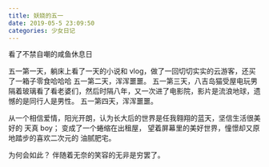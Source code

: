 ```yaml
---
title: 妖娆的五一
date: 2019-05-5 23:09:50
categories: 少女日记
---
```


看了不禁自嘲的咸鱼休息日

<!--more-->

五一第一天，躺床上看了一天的小说和 vlog，做了一回切切实实的云游客，还买了一箱子零食哈哈哈
五一第二天，浑浑噩噩。
五一第三天，八吉岛猫受屋电玩男隔着玻璃看了看老婆们，然后时隔八年，又一次进了电影院，影片是流浪地球，遗憾的是同行人是男性。
五一第四天，浑浑噩噩。

从一个相信爱情，阳光开朗，认为长大后的世界是任我翱翔的蓝天，坚信生活很美好的 天真 boy；
变成了一个蜷缩在出租屋， 望着屏幕里的美好世界，憧憬却又原地踏步的喜欢二次元的 油腻肥宅。

为何会如此？ 伴随着无奈的笑容的无非是穷罢了。

